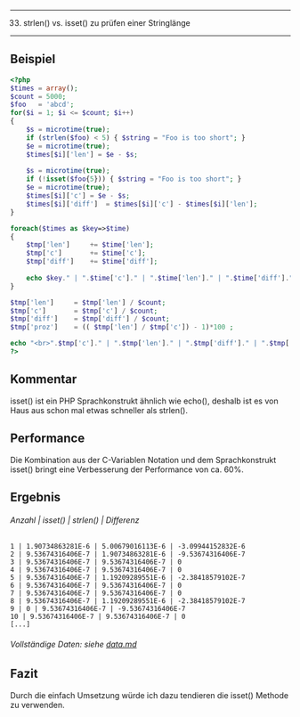----
33. strlen() vs. isset() zu prüfen einer Stringlänge
---
Beispiel
-------
```php
<?php
$times = array();
$count = 5000;
$foo   = 'abcd';
for($i = 1; $i <= $count; $i++)
{
	$s = microtime(true);
	if (strlen($foo) < 5) { $string = "Foo is too short"; }
	$e = microtime(true);
	$times[$i]['len'] = $e - $s;
	
	$s = microtime(true);
	if (!isset($foo{5})) { $string = "Foo is too short"; }
	$e = microtime(true);
	$times[$i]['c']	= $e - $s;
	$times[$i]['diff']	= $times[$i]['c'] - $times[$i]['len'];
}

foreach($times as $key=>$time)
{
	$tmp['len']		+= $time['len'];
	$tmp['c']		+= $time['c'];
	$tmp['diff']	+= $time['diff'];
	
	echo $key." | ".$time['c']." | ".$time['len']." | ".$time['diff']."<br>";
}

$tmp['len']		= $tmp['len'] / $count;
$tmp['c']		= $tmp['c'] / $count;
$tmp['diff']	= $tmp['diff'] / $count;
$tmp['proz']	= (( $tmp['len'] / $tmp['c']) - 1)*100 ;

echo "<br>".$tmp['c']." | ".$tmp['len']." | ".$tmp['diff']." | ".$tmp['proz']."<br>";
?>
```
Kommentar
---------
isset() ist ein PHP Sprachkonstrukt ähnlich wie echo(), deshalb ist es von Haus aus schon mal etwas schneller als strlen().

Performance
-----------
Die Kombination aus der C-Variablen Notation und dem Sprachkonstrukt isset() bringt eine Verbesserung der Performance von ca. 60%.

Ergebnis
-------
###### Anzahl | isset() | strlen() | Differenz
```
1 | 1.90734863281E-6 | 5.00679016113E-6 | -3.09944152832E-6
2 | 9.53674316406E-7 | 1.90734863281E-6 | -9.53674316406E-7
3 | 9.53674316406E-7 | 9.53674316406E-7 | 0
4 | 9.53674316406E-7 | 9.53674316406E-7 | 0
5 | 9.53674316406E-7 | 1.19209289551E-6 | -2.38418579102E-7
6 | 9.53674316406E-7 | 9.53674316406E-7 | 0
7 | 9.53674316406E-7 | 9.53674316406E-7 | 0
8 | 9.53674316406E-7 | 1.19209289551E-6 | -2.38418579102E-7
9 | 0 | 9.53674316406E-7 | -9.53674316406E-7
10 | 9.53674316406E-7 | 9.53674316406E-7 | 0
[...]
```
###### Vollständige Daten: siehe [data.md](data.md)

Fazit
------
Durch die einfach Umsetzung würde ich dazu tendieren die isset() Methode zu verwenden.